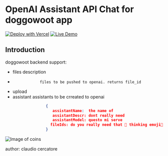 

# OpenAI Assistant API Chat for doggowoot app

[![Deploy with Vercel](https://vercel.com/button)](https://vercel.com/new/clone?repository-url=https%3A%2F%2Fgithub.com%2Fcercatore%2Fopenai-doggowut&env=OPENAI_API_KEY&envDescription=OpenAI%20API%20Key&envLink=https%3A%2F%2Fplatform.openai.com%2Faccount%2Fapi-keys&project-name=openai-doggowoot&repository-name=doggowoot)
[![Live Demo](https://img.shields.io/badge/Live-Demo-green.svg)](https://open-ai-assistant-api-chat.vercel.app)

## Introduction

doggowoot backend support:
* files           description
*                 files to be pushed to openai. returns file_id
* upload          
* assistant       assistants to be crreated to openai

```json
                  {
                     assistantName:  the name of 
                     assistantDescr: dont really need 
                     assistantModel: questo mi serve
                    fileIds: do you really need that 🍣 thinking emoji🤔 ?!
                  }
```


![Image of coins](https://doggowut.web.app/images/confetti-29.gif)


author: claudio cercatore